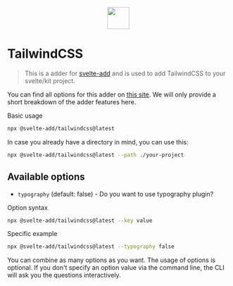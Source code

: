 
<p align="center">
    <img src="https://svelte-add.com/adder/tailwindcss/logo.svg" height="50" />
</p>

# TailwindCSS

> This is a adder for [svelte-add](https://svelte-add.com) and is used to add TailwindCSS to your svelte/kit project.

You can find all options for this adder on [this site](https://svelte-add.com/adder/tailwindcss). We will only provide a short breakdown of the adder features here.

Basic usage
```sh
npx @svelte-add/tailwindcss@latest
```

In case you already have a directory in mind, you can use this:
```sh
npx @svelte-add/tailwindcss@latest --path ./your-project
```


## Available options

    
- `typography` (default: false) - Do you want to use typography plugin?


Option syntax
```sh
npx @svelte-add/tailwindcss@latest --key value
```

Specific example
```sh
npx @svelte-add/tailwindcss@latest --typography false
```

You can combine as many options as you want. The usage of options is optional. If you don't specify an option value via the command line, the CLI will ask you the questions interactively.

